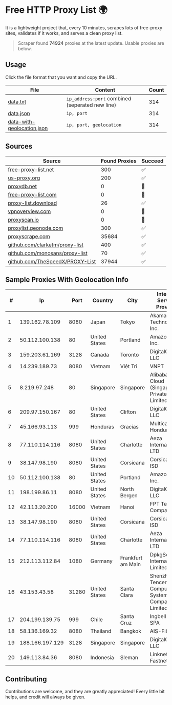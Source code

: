
# Free HTTP Proxy List 🌍

It is a lightweight project that, every 10 minutes, scrapes lots of free-proxy sites, validates if it works, and serves a clean proxy list.


> Scraper found **74924** proxies at the latest update. Usable proxies are below.

## Usage

Click the file format that you want and copy the URL.


|File|Content|Count|
|----|-------|-----|
|[data.txt](https://raw.githubusercontent.com/themiralay/Proxy-List-World/master/data.txt)|`ip_address:port` combined (seperated new line)|314|
|[data.json](https://raw.githubusercontent.com/themiralay/Proxy-List-World/master/data.json)|`ip, port`|314|
|[data-with-geolocation.json](https://raw.githubusercontent.com/themiralay/Proxy-List-World/master/data-with-geolocation.json)|`ip, port, geolocation`|314|

## Sources

|Source|Found Proxies|Succeed|
|------|-------------|-------|
|[free-proxy-list.net](https://free-proxy-list.net)|300|✅|
|[us-proxy.org](https://www.us-proxy.org)|200|✅|
|[proxydb.net](http://proxydb.net)|0|🚫|
|[free-proxy-list.com](https://free-proxy-list.com/?page=&port=&type%5B%5D=http&type%5B%5D=https&up_time=0&search=Search)|0|🚫|
|[proxy-list.download](https://www.proxy-list.download/HTTP)|26|✅|
|[vpnoverview.com](https://vpnoverview.com/privacy/anonymous-browsing/free-proxy-servers)|0|🚫|
|[proxyscan.io](https://www.proxyscan.io)|0|🚫|
|[proxylist.geonode.com](https://proxylist.geonode.com/api/proxy-list?limit=300&page=1&sort_by=lastChecked&sort_type=desc&protocols=http,https)|300|✅|
|[proxyscrape.com](https://api.proxyscrape.com/v2/?request=displayproxies&protocol=http&timeout=10000&country=all&ssl=all&anonymity=all)|35684|✅|
|[github.com/clarketm/proxy-list](https://raw.githubusercontent.com/clarketm/proxy-list/master/proxy-list-raw.txt)|400|✅|
|[github.com/monosans/proxy-list](https://raw.githubusercontent.com/monosans/proxy-list/main/proxies/http.txt)|70|✅|
|[github.com/TheSpeedX/PROXY-List](https://raw.githubusercontent.com/TheSpeedX/PROXY-List/master/http.txt)|37944|✅|


## Sample Proxies With Geolocation Info

|#|Ip|Port|Country|City|Internet Service Provider|
|-|--|----|-------|----|-------------------------|
|1|139.162.78.109|8080|Japan|Tokyo|Akamai Technologies, Inc.|
|2|50.112.100.138|80|United States|Portland|Amazon.com, Inc.|
|3|159.203.61.169|3128|Canada|Toronto|DigitalOcean, LLC|
|4|14.239.189.73|8080|Vietnam|Việt Trì|VNPT|
|5|8.219.97.248|80|Singapore|Singapore|Alibaba Cloud (Singapore) Private Limited|
|6|209.97.150.167|80|United States|Clifton|DigitalOcean, LLC|
|7|45.166.93.113|999|Honduras|Gracias|Multicable De Honduras|
|8|77.110.114.116|8080|United States|Charlotte|Aeza International LTD|
|9|38.147.98.190|8080|United States|Corsicana|Corsicana ISD|
|10|50.112.100.138|80|United States|Portland|Amazon.com, Inc.|
|11|198.199.86.11|8080|United States|North Bergen|DigitalOcean, LLC|
|12|42.113.20.200|16000|Vietnam|Hanoi|FPT Telecom Company|
|13|38.147.98.190|8080|United States|Corsicana|Corsicana ISD|
|14|77.110.114.116|8080|United States|Charlotte|Aeza International LTD|
|15|212.113.112.84|1080|Germany|Frankfurt am Main|DpkgSoft International Limited|
|16|43.153.43.58|31280|United States|Santa Clara|Shenzhen Tencent Computer Systems Company Limited|
|17|204.199.139.75|999|Chile|Santa Cruz|Ingbell Chile SPA|
|18|58.136.169.32|8080|Thailand|Bangkok|AIS-Fibre|
|19|188.166.197.129|3128|Singapore|Singapore|DigitalOcean, LLC|
|20|149.113.84.36|8080|Indonesia|Sleman|Linknet-Fastnet ASN|



## Contributing

Contributions are welcome, and they are greatly appreciated! Every
little bit helps, and credit will always be given.


